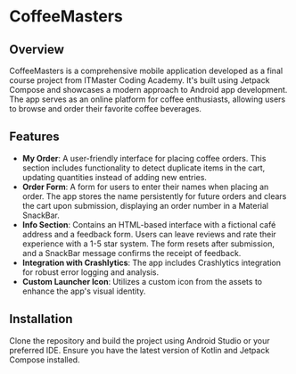 # CoffeeMasters

## Overview
CoffeeMasters is a comprehensive mobile application developed as a final course project from ITMaster Coding Academy. It's built using Jetpack Compose and showcases a modern approach to Android app development. The app serves as an online platform for coffee enthusiasts, allowing users to browse and order their favorite coffee beverages.

## Features
- **My Order**: A user-friendly interface for placing coffee orders. This section includes functionality to detect duplicate items in the cart, updating quantities instead of adding new entries.
- **Order Form**: A form for users to enter their names when placing an order. The app stores the name persistently for future orders and clears the cart upon submission, displaying an order number in a Material SnackBar.
- **Info Section**: Contains an HTML-based interface with a fictional café address and a feedback form. Users can leave reviews and rate their experience with a 1-5 star system. The form resets after submission, and a SnackBar message confirms the receipt of feedback.
- **Integration with Crashlytics**: The app includes Crashlytics integration for robust error logging and analysis.
- **Custom Launcher Icon**: Utilizes a custom icon from the assets to enhance the app's visual identity.

## Installation
Clone the repository and build the project using Android Studio or your preferred IDE. Ensure you have the latest version of Kotlin and Jetpack Compose installed.
